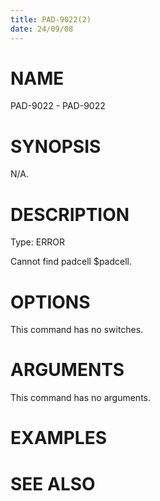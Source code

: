```yaml
---
title: PAD-9022(2)
date: 24/09/08
---
```


# NAME

PAD-9022 - PAD-9022

# SYNOPSIS

N/A.

# DESCRIPTION

Type: ERROR

Cannot find padcell $padcell.

# OPTIONS

This command has no switches.

# ARGUMENTS

This command has no arguments.

# EXAMPLES

# SEE ALSO
